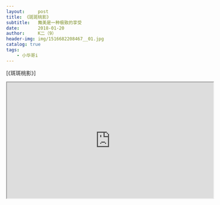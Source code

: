 ```yaml
---
layout:     post
title: 《斑斑桃影》
subtitle:   舞美是一种极致的享受
date:       2018-01-20
author:     K二（9）
header-img: img/1516682208467__01.jpg
catalog: true
tags:
    - 小华哥i
---
```

[《斑斑桃影》]
<iframe width="560" height="315" src="http://player.youku.com/embed/XMzM0NDExMzUyMA==" allowfullscreen></iframe>
